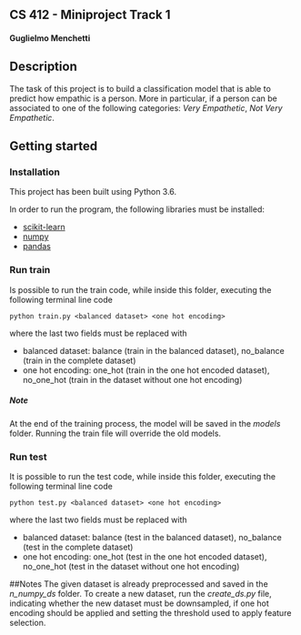 ## CS 412 - Miniproject Track 1
#### Guglielmo Menchetti

## Description
The task of this project is to build a classification model that is able to predict how empathic is a person. 
More in particular, if a person can be associated to one of the following categories: 
*Very Empathetic*, *Not Very Empathetic*.
## Getting started

### Installation

This project has been built using Python 3.6.

In order to run the program, the following libraries must be installed:
* [scikit-learn](https://scikit-learn.org/stable/documentation.html)
* [numpy](https://docs.scipy.org/doc/)
* [pandas](https://pandas.pydata.org/pandas-docs/stable/)

### Run train
Is possible to run the train code, while inside this folder, executing the following terminal 
line code

```
python train.py <balanced dataset> <one hot encoding>
```

where the last two fields must be replaced with

* balanced dataset: balance (train in the balanced dataset), no_balance (train in the complete dataset)
* one hot encoding: one_hot (train in the one hot encoded dataset), no_one_hot (train in the dataset without one hot encoding)


##### Note

At the end of the training process, the model will be saved in the *models* folder.
Running the train file will override the old models. 

### Run test
It is possible to run the test code, while inside this folder, executing the following terminal 
line code

```
python test.py <balanced dataset> <one hot encoding>
```

where the last two fields must be replaced with

* balanced dataset: balance (test in the balanced dataset), no_balance (test in the complete dataset)
* one hot encoding: one_hot (test in the one hot encoded dataset), no_one_hot (test in the dataset without one hot encoding)


##Notes
The given dataset is already preprocessed and saved in the *n_numpy_ds* folder.
To create a new dataset, run the *create_ds.py* file, indicating whether the new
dataset must be downsampled, if one hot encoding should be applied and setting
the threshold used to apply feature selection.

